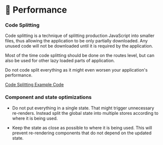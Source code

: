 # 🚄 Performance

### Code Splitting

Code splitting is a technique of splitting production JavaScript into smaller files, thus allowing the application to be only partially downloaded. Any unused code will not be downloaded until it is required by the application.

Most of the time code splitting should be done on the routes level, but can also be used for other lazy loaded parts of application.

Do not code split everything as it might even worsen your application's performance.

[Code Splitting Example Code](../src/routes/protected.tsx)

### Component and state optimizations

- Do not put everything in a single state. That might trigger unnecessary re-renders. Instead split the global state into multiple stores according to where it is being used.

- Keep the state as close as possible to where it is being used. This will prevent re-rendering components that do not depend on the updated state.